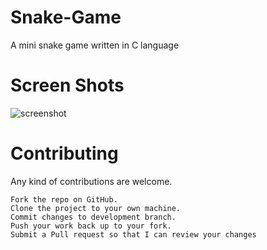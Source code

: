 # Snake-Game
A mini snake game written in C language
# Screen Shots
![screenshot](https://user-images.githubusercontent.com/63138007/82158901-6c78b880-98a8-11ea-8f13-da7cb8c13aae.JPG)
# Contributing

Any kind of contributions are welcome.

    Fork the repo on GitHub.
    Clone the project to your own machine.
    Commit changes to development branch.
    Push your work back up to your fork.
    Submit a Pull request so that I can review your changes
